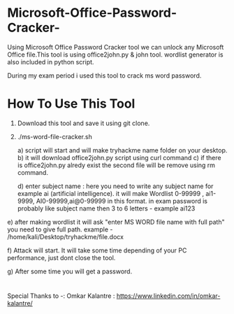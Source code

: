 # Microsoft-Office-Password-Cracker-
Using Microsoft Office Password Cracker tool we can unlock any Microsoft Office file.This tool is using office2john.py &amp; john tool. wordlist generator is also included in python script.


During my exam period i used this tool to crack ms word password. 




# How To Use This Tool

1) Download this tool and save it using git clone.
2) ./ms-word-file-cracker.sh       

   a) script will start and will make tryhackme name folder on your desktop. 
   b) it will download office2john.py script using curl command
   c) if there is office2john.py alredy exist the second file will be remove using rm command.

   d) enter subject name :     here you need to write any subject name for example ai  (artificial intelligence). 
                                it will make Wordlist 0-99999 , ai1-9999, AI0-99999,ai@0-99999 in this format. 
                                in exam password is probably like subject name then 3 to 6 letters - example ai123  
                                
  e) after making wordlist it will ask "enter MS WORD file name with full path"
                                you need to give full path. example - /home/kali/Desktop/tryhackme/file.docx
  
  f) Attack will start. It will take some time depending of your PC performance, just dont close the tool. 

  g) After some time you will get a password. 
  
  
  



#



Special Thanks to -:  Omkar Kalantre  :   https://www.linkedin.com/in/omkar-kalantre/


